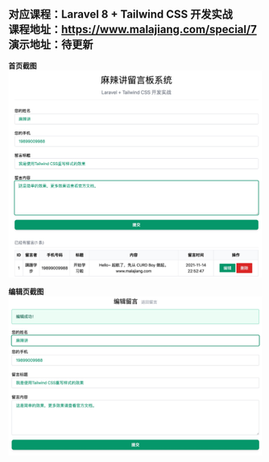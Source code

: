 对应课程：Laravel 8 + Tailwind CSS 开发实战  
课程地址：https://www.malajiang.com/special/7  
演示地址：待更新  
---
**首页截图**  
![](../res/laravel-feedback-tailwindcss/screenshot/index.jpg)

**编辑页截图**  
![](../res/laravel-feedback-tailwindcss/screenshot/edit.jpg)